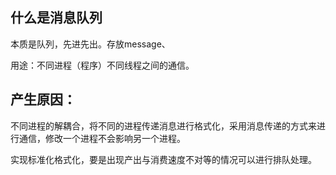 ## 什么是消息队列

本质是队列，先进先出。存放message、

用途：不同进程（程序）不同线程之间的通信。

## 产生原因：

不同进程的解耦合，将不同的进程传递消息进行格式化，采用消息传递的方式来进行通信，修改一个进程不会影响另一个进程。

实现标准化格式化，要是出现产出与消费速度不对等的情况可以进行排队处理。

